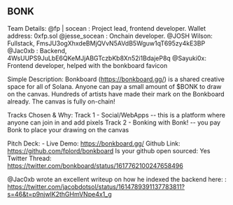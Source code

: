 ## BONK
Team Details:
@fp | socean : Project lead, frontend developer. Wallet address: 0xfp.sol
@jesse_socean : Onchain developer.
@JOSH Wilson: Fullstack, FmsJU3ogXhxdeBMjQVvN5AVdB5Wguw1qT695zy4kE3BP
@Jac0xb : Backend, 4WsUUPS9JuLbE6QKeMJjABGTczbKb8Xn52i1BdajeP8q
@Sayuki0x: Frontend developer, helped with the bonkboard favicon

Simple Description: Bonkboard (https://bonkboard.gg/) is a shared creative space for all of Solana. Anyone can pay a small amount of $BONK to draw on the canvas. Hundreds of artists have made their mark on the Bonkboard already. The canvas is fully on-chain!

Tracks Chosen & Why:
Track 1 - Social/WebApps -- this is a platform where anyone can join in and add pixels
Track 2 - Bonking with Bonk! -- you pay Bonk to place your drawing on the canvas

Pitch Deck: -
Live Demo: https://bonkboard.gg/
Github Link: https://github.com/fplord/bonkboard
Is your github open sourced: Yes
Twitter Thread: https://twitter.com/bonkboard/status/1617762100247658496

@Jac0xb wrote an excellent writeup on how he indexed the backend here: :
https://twitter.com/jacobdotsol/status/1614789391137783811?s=46&t=p9njwlK2thGHmVNpe4x1_g 
